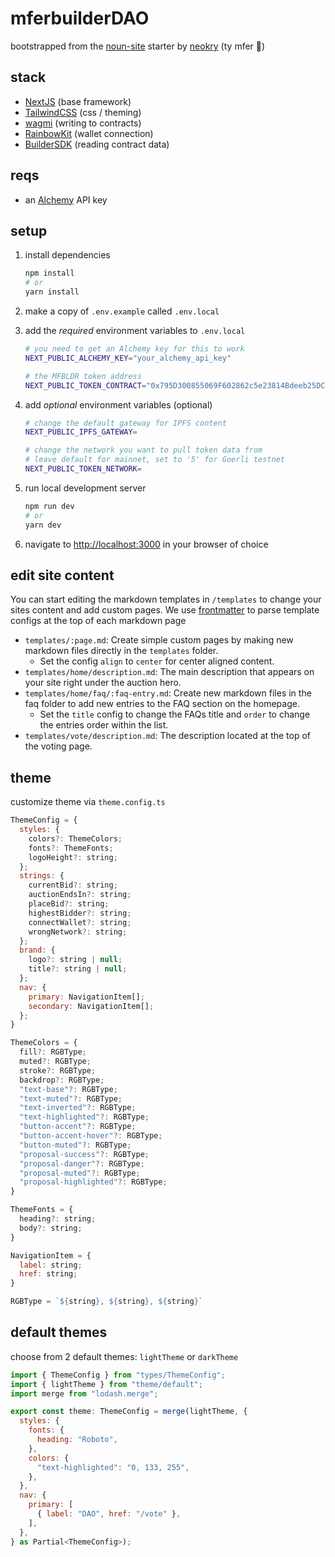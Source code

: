 # mferbuilderDAO

bootstrapped from the [noun-site](https://github.com/neokry/noun-site) starter by [neokry](https://github.com/neokry) (ty mfer 🙏)

## stack

- [NextJS](https://nextjs.org/) (base framework)
- [TailwindCSS](https://tailwindcss.com/) (css / theming)
- [wagmi](https://wagmi.sh/) (writing to contracts)
- [RainbowKit](https://www.rainbowkit.com/) (wallet connection)
- [BuilderSDK](https://github.com/neokry/builder-sdk) (reading contract data)

## reqs

- an [Alchemy](https://www.alchemy.com/) API key

## setup

1. install dependencies

   ```bash
   npm install
   # or
   yarn install
   ```

2. make a copy of `.env.example` called `.env.local`

3. add the _required_ environment variables to `.env.local`

   ```bash
   # you need to get an Alchemy key for this to work
   NEXT_PUBLIC_ALCHEMY_KEY="your_alchemy_api_key"

   # the MFBLDR token address
   NEXT_PUBLIC_TOKEN_CONTRACT="0x795D300855069F602862c5e23814Bdeeb25DCa6b"
   ```

4. add _optional_ environment variables (optional)

   ```bash
   # change the default gateway for IPFS content
   NEXT_PUBLIC_IPFS_GATEWAY=

   # change the network you want to pull token data from
   # leave default for mainnet, set to '5' for Goerli testnet
   NEXT_PUBLIC_TOKEN_NETWORK=
   ```

5. run local development server
   ```bash
   npm run dev
   # or
   yarn dev
   ```
6. navigate to [http://localhost:3000](http://localhost:3000) in your browser of choice

## edit site content

You can start editing the markdown templates in `/templates` to change your sites content and add custom pages.
We use [frontmatter](https://www.npmjs.com/package/front-matter) to parse template configs at the top of each markdown page

- `templates/:page.md`: Create simple custom pages by making new markdown files directly in the `templates` folder.
  - Set the config `align` to `center` for center aligned content.
- `templates/home/description.md`: The main description that appears on your site right under the auction hero.
- `templates/home/faq/:faq-entry.md`: Create new markdown files in the faq folder to add new entries to the FAQ section on the homepage.
  - Set the `title` config to change the FAQs title and `order` to change the entries order within the list.
- `templates/vote/description.md`: The description located at the top of the voting page.

## theme

customize theme via `theme.config.ts`

```javascript
ThemeConfig = {
  styles: {
    colors?: ThemeColors;
    fonts?: ThemeFonts;
    logoHeight?: string;
  };
  strings: {
    currentBid?: string;
    auctionEndsIn?: string;
    placeBid?: string;
    highestBidder?: string;
    connectWallet?: string;
    wrongNetwork?: string;
  };
  brand: {
    logo?: string | null;
    title?: string | null;
  };
  nav: {
    primary: NavigationItem[];
    secondary: NavigationItem[];
  };
}

ThemeColors = {
  fill?: RGBType;
  muted?: RGBType;
  stroke?: RGBType;
  backdrop?: RGBType;
  "text-base"?: RGBType;
  "text-muted"?: RGBType;
  "text-inverted"?: RGBType;
  "text-highlighted"?: RGBType;
  "button-accent"?: RGBType;
  "button-accent-hover"?: RGBType;
  "button-muted"?: RGBType;
  "proposal-success"?: RGBType;
  "proposal-danger"?: RGBType;
  "proposal-muted"?: RGBType;
  "proposal-highlighted"?: RGBType;
}

ThemeFonts = {
  heading?: string;
  body?: string;
}

NavigationItem = {
  label: string;
  href: string;
}

RGBType = `${string}, ${string}, ${string}`
```

## default themes

choose from 2 default themes: `lightTheme` or `darkTheme`

```javascript
import { ThemeConfig } from "types/ThemeConfig";
import { lightTheme } from "theme/default";
import merge from "lodash.merge";

export const theme: ThemeConfig = merge(lightTheme, {
  styles: {
    fonts: {
      heading: "Roboto",
    },
    colors: {
      "text-highlighted": "0, 133, 255",
    },
  },
  nav: {
    primary: [
      { label: "DAO", href: "/vote" },
    ],
  },
} as Partial<ThemeConfig>);
```
